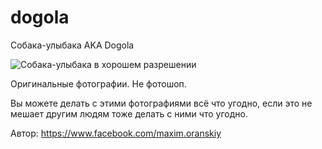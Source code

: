 # dogola
Собака-улыбака AKA Dogola 

![Собака-улыбака в хорошем разрешении](https://github.com/sdfsdhgjkbmnmxc/dogola/blob/master/dogola.jpg)

Оригинальные фотографии. Не фотошоп.

Вы можете делать с этими фотографиями всё что угодно, если это не мешает другим людям тоже делать с ними что угодно.

Автор: https://www.facebook.com/maxim.oranskiy
